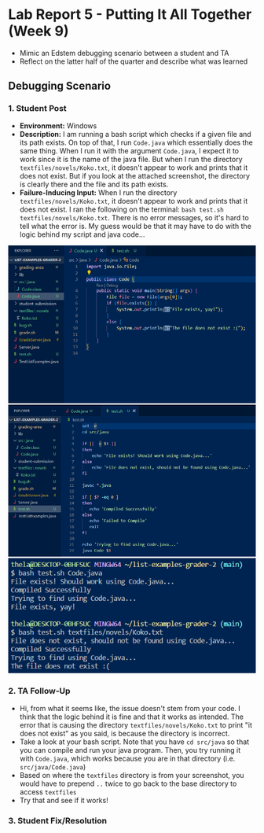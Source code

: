 # **Lab Report 5 - Putting It All Together (Week 9)**
* Mimic an Edstem debugging scenario between a student and TA
* Reflect on the latter half of the quarter and describe what was learned

## Debugging Scenario

### 1. Student Post
- **Environment:** Windows
- **Description:** I am running a bash script which checks if a given file and its path exists. On top of that, I run `Code.java` which essentially does the same thing. When I run it with the argument `Code.java`, I expect it to work since it is the name of the java file. But when I run the directory `textfiles/novels/Koko.txt`, it doesn't appear to work and prints that it does not exist. But if you look at the attached screenshot, the directory is clearly there and the file and its path exists.
- **Failure-Inducing Input:** When I run the directory `textfiles/novels/Koko.txt`, it doesn't appear to work and prints that it does not exist. I ran the following on the terminal: `bash test.sh textfiles/novels/Koko.txt`. There is no error messages, so it's hard to tell what the error is. My guess would be that it may have to do with the logic behind my script and java code...

![Image](images/javaCode.png)
![Image](images/bashScript.png)
![Image](images/terminalOutput.png)

### 2. TA Follow-Up
- Hi, from what it seems like, the issue doesn't stem from your code. I think that the logic behind it is fine and that it works as intended. The error that is causing the directory `textfiles/novels/Koko.txt` to print "it does not exist" as you said, is because the directory is incorrect.
- Take a look at your bash script. Note that you have `cd src/java` so that you can compile and run your java program. Then, you try running it with `Code.java`, which works because you are in that directory (i.e. `src/java/Code.java`)
- Based on where the  `textfiles` directory is from your screenshot, you would have to prepend `..` twice to go back to the base directory to access `textfiles`
- Try that and see if it works!

### 3. Student Fix/Resolution
